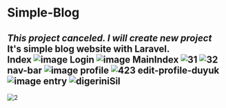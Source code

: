 # Simple-Blog
***This project canceled. I will create new project***
It's simple blog website with Laravel.  
Index
![image](https://user-images.githubusercontent.com/72550251/203448900-367f27ba-caf3-4cbd-8c27-3fcdb14ab73d.png)
Login
![image](https://user-images.githubusercontent.com/72550251/203448913-0e379834-879a-4f19-8717-fc889ce027dc.png)
MainIndex
![31](https://user-images.githubusercontent.com/72550251/205951669-6a67cbbf-7e7f-4a09-af50-c2948fe31238.png)
![32](https://user-images.githubusercontent.com/72550251/205951677-deb7fac1-ea44-48e8-b1fc-b3a44f93a019.png)
nav-bar
![image](https://user-images.githubusercontent.com/72550251/203449005-6b553af2-bc8b-40a0-b253-303103497a52.png)
profile
![423](https://user-images.githubusercontent.com/72550251/205952761-9ebed35f-0fdf-4d99-8d98-2934ef839d5a.png)
edit-profile-duyuk
![image](https://user-images.githubusercontent.com/72550251/203449059-5d41334c-3300-4705-b687-a80d784cc4b5.png)
entry
![digeriniSil](https://user-images.githubusercontent.com/72550251/205952134-e6a1b637-4472-4b8a-b0f2-ab612ae17fd5.png)
---
![2](https://user-images.githubusercontent.com/72550251/205952768-e2bac063-1735-4582-9e44-063f34910202.png)
